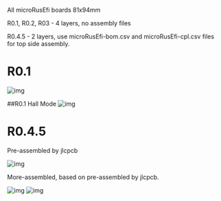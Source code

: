 All microRusEfi boards 81x94mm


R0.1, R0.2, R03 - 4 layers, no assembly files

R0.4.5 - 2 layers, use microRusEfi-bom.csv and microRusEfi-cpl.csv files for top side assembly.

# R0.1
![img](https://raw.githubusercontent.com/wiki/rusefi/rusefi_documentation/Hardware/microrusefi/Hardware_microRusEfi_0_1_pcb.jpg)

##R0.1 Hall Mode
![img](https://raw.githubusercontent.com/wiki/rusefi/rusefi_documentation/Hardware/microrusefi/Hardware_microRusEfi_0_1_assembled_front_hall_setup.jpg)



# R0.4.5

Pre-assembled by jlcpcb

![img](https://raw.githubusercontent.com/wiki/rusefi/rusefi_documentation/Hardware/microrusefi/Hardware_microRusEfi_0.4.5_pre_assembled_front.jpg)

More-assembled, based on pre-assembled by jlcpcb. 

![img](https://raw.githubusercontent.com/wiki/rusefi/rusefi_documentation/Hardware/microrusefi/Hardware_microRusEfi_0.4.5_more_assembled_front.jpg)
![img](https://raw.githubusercontent.com/wiki/rusefi/rusefi_documentation/Hardware/microrusefi/Hardware_microRusEfi_0.4.5_more_assembled_back.jpg)
